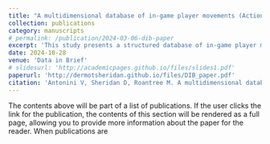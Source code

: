 ```yaml
---
title: "A multidimensional database of in-game player movements (Actions and events) in Gaelic football"
collection: publications
category: manuscripts
# permalink: /publication/2024-03-06-dib-paper
excerpt: 'This study presents a structured database of in-game player movements in Gaelic football, created by processing raw GNSS data into meaningful actions and events. The dataset, collected from 11 competitive games, provides a multidimensional representation of player actions that can be leveraged for sports analytics, machine learning, and coaching insights.'
date: 2024-10-28
venue: 'Data in Brief'
# slidesurl: 'http://academicpages.github.io/files/slides1.pdf'
paperurl: 'http://dermotsheridan.github.io/files/DIB_paper.pdf'
citation: 'Antonini V, Sheridan D, Roantree M. A multidimensional database of in-game player movements (Actions and events) in Gaelic football. Data in Brief. 2024;57:111082. doi:10.1016/j.dib.2024.111082.'
---
```


The contents above will be part of a list of publications. If the user clicks the link for the publication, the contents of this section will be rendered as a full page, allowing you to provide more information about the paper for the reader. When publications are
